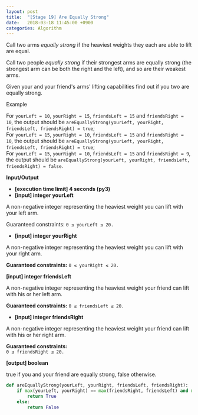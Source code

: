 ```yaml
---
layout: post
title:  "[Stage 19] Are Equally Strong"
date:   2018-03-18 11:45:00 +0900
categories: Algorithm
---
```


Call two arms _equally strong_ if the heaviest weights they each are able to lift are equal.

Call two people _equally strong_ if their strongest arms are equally strong (the strongest arm can be both the right and the left), and so are their weakest arms.

Given your and your friend's arms' lifting capabilities find out if you two are equally strong.

Example

For `yourLeft = 10`, `yourRight = 15`, `friendsLeft = 15` and `friendsRight = 10`, the output should be
`areEquallyStrong(yourLeft, yourRight, friendsLeft, friendsRight) = true`;  
For `yourLeft = 15`, `yourRight = 10`, `friendsLeft = 15` and `friendsRight = 10`, the output should be
`areEquallyStrong(yourLeft, yourRight, friendsLeft, friendsRight) = true`;  
For `yourLeft = 15`, `yourRight = 10`, `friendsLeft = 15` and `friendsRight = 9`, the output should be
`areEquallyStrong(yourLeft, yourRight, friendsLeft, friendsRight) = false`.
  
**Input/Output**

- **[execution time limit] 4 seconds (py3)**    
- **[input] integer yourLeft**

A non-negative integer representing the heaviest weight you can lift with your left arm.

Guaranteed constraints:
`0 ≤ yourLeft ≤ 20.`

- **[input] integer yourRight**

A non-negative integer representing the heaviest weight you can lift with your right arm.

**Guaranteed constraints:**
`0 ≤ yourRight ≤ 20.`

**[input] integer friendsLeft**

A non-negative integer representing the heaviest weight your friend can lift with his or her left arm.

**Guaranteed constraints:**
`0 ≤ friendsLeft ≤ 20.`

- **[input] integer friendsRight**

A non-negative integer representing the heaviest weight your friend can lift with his or her right arm.

**Guaranteed constraints:**  
`0 ≤ friendsRight ≤ 20.`

**[output] boolean**

true if you and your friend are equally strong, false otherwise.

```python
def areEquallyStrong(yourLeft, yourRight, friendsLeft, friendsRight):
    if max(yourLeft, yourRight) == max(friendsRight, friendsLeft) and min(yourLeft, yourRight) == min(friendsLeft, friendsRight):
        return True
    else:
        return False
```

